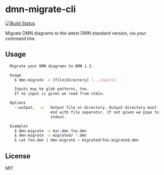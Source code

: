 # dmn-migrate-cli

[![Build Status](https://travis-ci.com/bpmn-io/dmn-migrate-cli.svg?branch=master)](https://travis-ci.com/bpmn-io/dmn-migrate-cli)

Migrate DMN diagrams to the latest DMN standard version, via your command line.


## Usage

```bash
  Migrate your DMN diagrams to DMN 1.3.

  Usage
    $ dmn-migrate -o [file|directory] [...inputs]

    Inputs may be glob patterns, too.
    If no input is given we read from stdin.

  Options
    --output,  -o   Output file or directory. Output directory must
                    end with file separator. If not given we pipe to
                    stdout.

  Examples
    $ dmn-migrate -o bar.dmn foo.dmn
    $ dmn-migrate -o migrated/ *.dmn
    $ cat foo.dmn | dmn-migrate > migrated/foo.migrated.dmn
```


## License

MIT

